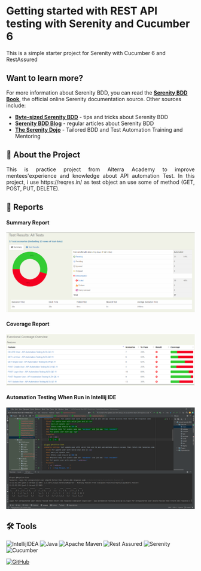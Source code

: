 # Getting started with REST API testing with Serenity and Cucumber 6

This is a simple starter project for Serenity with Cucumber 6 and RestAssured

## Want to learn more?
For more information about Serenity BDD, you can read the [**Serenity BDD Book**](https://serenity-bdd.github.io/theserenitybook/latest/index.html), the official online Serenity documentation source. Other sources include:
* **[Byte-sized Serenity BDD](https://www.youtube.com/channel/UCav6-dPEUiLbnu-rgpy7_bw/featured)** - tips and tricks about Serenity BDD
* [**Serenity BDD Blog**](https://johnfergusonsmart.com/category/serenity-bdd/) - regular articles about Serenity BDD
* [**The Serenity Dojo**](https://www.serenity-dojo.com) - Tailored BDD and Test Automation Training and Mentoring

## 📑 About the Project

<p align="justify">This is practice project from Alterra Academy to improve mentees'experience and knowledge about API automation Test. In this project, i use https://reqres.in/ as test object an use some of method (GET, POST, PUT, DELETE).</p>


## 📝 Reports

#### Summary Report
![report-api-summary](https://github.com/WahidAzis/ALTA-Serenity-Rest-QE11-Wahid-Azis/blob/master/Result-1.PNG)

#### Coverage Report
![report-api-cpverage](https://github.com/WahidAzis/ALTA-Serenity-Rest-QE11-Wahid-Azis/blob/master/Result-2.PNG)

#### Automation Testing When Run in Intellij IDE
![report-api-runningtest](https://github.com/WahidAzis/ALTA-Serenity-Rest-QE11-Wahid-Azis/blob/master/Result-3.PNG)

## 🛠 Tools

![IntellijIDEA](https://img.shields.io/badge/IntelliJIDEA-000000.svg?style=for-the-badge&logo=intellij-idea&logoColor=white)
![Java](https://img.shields.io/badge/java-%23ED8B00.svg?style=for-the-badge&logo=java&logoColor=white)
![Apache Maven](https://img.shields.io/badge/Apache%20Maven-C71A36?style=for-the-badge&logo=Apache%20Maven&logoColor=white)
![Rest Assured](https://img.shields.io/badge/-rest%20assured-000000?style=for-the-badge&logo=rest-assured&logoColor=black)
![Serenity](https://img.shields.io/badge/-serenity-16a67a?style=for-the-badge&logo=serenity&logoColor=black)
![Cucumber](https://img.shields.io/badge/-cucumber-4bc47b?style=for-the-badge&logo=cucumber&logoColor=black)

[![GitHub](https://img.shields.io/badge/-WahidAzis-white?style=for-the-badge&logo=github&logoColor=black)](https://github.com/WahidAzis)
